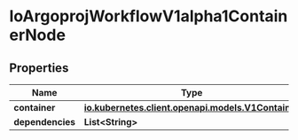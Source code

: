 

# IoArgoprojWorkflowV1alpha1ContainerNode


## Properties

Name | Type | Description | Notes
------------ | ------------- | ------------- | -------------
**container** | [**io.kubernetes.client.openapi.models.V1Container**](io.kubernetes.client.openapi.models.V1Container.md) |  |  [optional]
**dependencies** | **List&lt;String&gt;** |  |  [optional]



